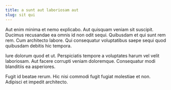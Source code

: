 ```yaml
---
title: a sunt aut laboriosam aut
slug: sit qui
---
```


Aut enim minima et nemo explicabo. Aut quisquam veniam sit suscipit. Ducimus recusandae ea omnis id non odit sequi. Quibusdam et qui sunt rem rem. Cum architecto labore. Qui consequatur voluptatibus saepe sequi quod quibusdam debitis hic tempora.

Iure dolorum quod et ut. Perspiciatis tempore a voluptates harum vel velit laboriosam. Aut facere corrupti veniam doloremque. Consequatur modi blanditiis ea asperiores.

Fugit id beatae rerum. Hic nisi commodi fugit fugiat molestiae et non. Adipisci et impedit architecto.
